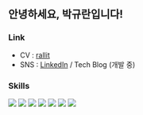## 안녕하세요, 박규란입니다!

### Link
- CV : [rallit](https://www.rallit.com/resumes/417868@matearz/%EB%B0%95%EA%B7%9C%EB%9E%80)
- SNS : [LinkedIn](https://www.linkedin.com/in/%EA%B7%9C%EB%9E%80-%E2%80%8D%EB%B0%95-7737b81aa/) / Tech Blog (개발 중)

### Skills
<img src="https://img.shields.io/badge/JavaScript-F7DF1E?style=for-the-badge&logo=JavaScript&logoColor=white"> <img src="https://img.shields.io/badge/React-61DAFB?style=for-the-badge&logo=React&logoColor=white"> <img src="https://img.shields.io/badge/HTML5-E34F26?style=for-the-badge&logo=HTML5&logoColor=white"> <img src="https://img.shields.io/badge/CSS3-1572B6?style=for-the-badge&logo=CSS3&logoColor=white"> <img src="https://img.shields.io/badge/TypeScript-007ACC?style=for-the-badge&logo=typescript&logoColor=white"> <img src="https://img.shields.io/badge/Next.js-000?logo=nextdotjs&logoColor=fff&style=for-the-badge"> <img src="https://img.shields.io/badge/React_Native-20232A?style=for-the-badge&logo=react&logoColor=61DAFB">

